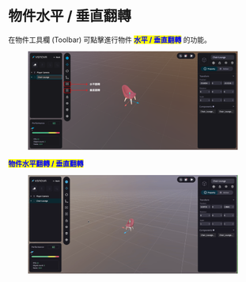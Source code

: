 # 物件水平 / 垂直翻轉

在物件工具欄 (Toolbar) 可點擊進行物件 <mark style="color:blue;">**水平 / 垂直翻轉**</mark> 的功能。

<figure><img src="../../.gitbook/assets/Frame 113.png" alt=""><figcaption></figcaption></figure>

<mark style="color:blue;">**物件水平翻轉 / 垂直翻轉**</mark>

<figure><img src="../../.gitbook/assets/水平垂直翻轉.gif" alt=""><figcaption></figcaption></figure>

